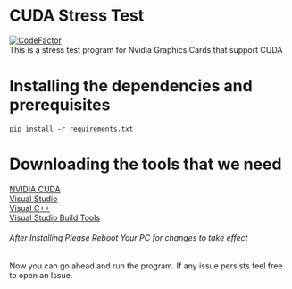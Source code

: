 # CUDA Stress Test
[![CodeFactor](https://www.codefactor.io/repository/github/michaelgrigoryan25/cst/badge)](https://www.codefactor.io/repository/github/michaelgrigoryan25/cst)<br>
This is a stress test program for Nvidia Graphics Cards that support CUDA

# Installing the dependencies and prerequisites
```pip install -r requirements.txt```

# Downloading the tools that we need
[NVIDIA CUDA](http://developer.download.nvidia.com/compute/cuda/11.0.2/local_installers/cuda_11.0.2_451.48_win10.exe)<br>
[Visual Studio](https://visualstudio.microsoft.com/thank-you-downloading-visual-studio/?sku=Community&rel=16#)<br>
[Visual C++](https://aka.ms/vs/16/release/VC_redist.x64.exe)<br>
[Visual Studio Build Tools](https://visualstudio.microsoft.com/thank-you-downloading-visual-studio/?sku=BuildTools&rel=16)<br>

###### After Installing Please Reboot Your PC for changes to take effect
Now you can go ahead and run the program.
If any issue persists feel free to open an Issue.
